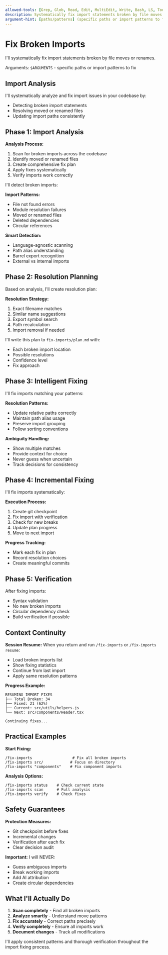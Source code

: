 ```yaml
---
allowed-tools: [Grep, Glob, Read, Edit, MultiEdit, Write, Bash, LS, TodoWrite]
description: Systematically fix import statements broken by file moves or renames
argument-hint: [paths/patterns] (specific paths or import patterns to fix)
---
```


# Fix Broken Imports

I'll systematically fix import statements broken by file moves or renames.

Arguments: `$ARGUMENTS` - specific paths or import patterns to fix

## Import Analysis

I'll systematically analyze and fix import issues in your codebase by:

- Detecting broken import statements
- Resolving moved or renamed files
- Updating import paths consistently

## Phase 1: Import Analysis

**Analysis Process:**

1. Scan for broken imports across the codebase
2. Identify moved or renamed files
3. Create comprehensive fix plan
4. Apply fixes systematically
5. Verify imports work correctly

I'll detect broken imports:

**Import Patterns:**

- File not found errors
- Module resolution failures
- Moved or renamed files
- Deleted dependencies
- Circular references

**Smart Detection:**

- Language-agnostic scanning
- Path alias understanding
- Barrel export recognition
- External vs internal imports

## Phase 2: Resolution Planning

Based on analysis, I'll create resolution plan:

**Resolution Strategy:**

1. Exact filename matches
2. Similar name suggestions
3. Export symbol search
4. Path recalculation
5. Import removal if needed

I'll write this plan to `fix-imports/plan.md` with:

- Each broken import location
- Possible resolutions
- Confidence level
- Fix approach

## Phase 3: Intelligent Fixing

I'll fix imports matching your patterns:

**Resolution Patterns:**

- Update relative paths correctly
- Maintain path alias usage
- Preserve import grouping
- Follow sorting conventions

**Ambiguity Handling:**

- Show multiple matches
- Provide context for choice
- Never guess when uncertain
- Track decisions for consistency

## Phase 4: Incremental Fixing

I'll fix imports systematically:

**Execution Process:**

1. Create git checkpoint
2. Fix import with verification
3. Check for new breaks
4. Update plan progress
5. Move to next import

**Progress Tracking:**

- Mark each fix in plan
- Record resolution choices
- Create meaningful commits

## Phase 5: Verification

After fixing imports:

- Syntax validation
- No new broken imports
- Circular dependency check
- Build verification if possible

## Context Continuity

**Session Resume:**
When you return and run `/fix-imports` or `/fix-imports resume`:

- Load broken imports list
- Show fixing statistics
- Continue from last import
- Apply same resolution patterns

**Progress Example:**

```
RESUMING IMPORT FIXES
├── Total Broken: 34
├── Fixed: 21 (62%)
├── Current: src/utils/helpers.js
└── Next: src/components/Header.tsx

Continuing fixes...
```

## Practical Examples

**Start Fixing:**

```
/fix-imports                  # Fix all broken imports
/fix-imports src/            # Focus on directory
/fix-imports "components"    # Fix component imports
```

**Analysis Options:**

```
/fix-imports status    # Check current state
/fix-imports scan      # Full analysis
/fix-imports verify    # Check fixes
```

## Safety Guarantees

**Protection Measures:**

- Git checkpoint before fixes
- Incremental changes
- Verification after each fix
- Clear decision audit

**Important:** I will NEVER:

- Guess ambiguous imports
- Break working imports
- Add AI attribution
- Create circular dependencies

## What I'll Actually Do

1. **Scan completely** - Find all broken imports
2. **Analyze smartly** - Understand move patterns
3. **Fix accurately** - Correct paths precisely
4. **Verify completely** - Ensure all imports work
5. **Document changes** - Track all modifications

I'll apply consistent patterns and thorough verification throughout the import fixing process.
